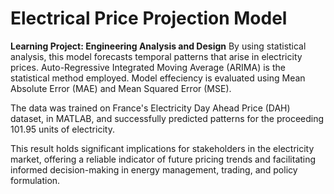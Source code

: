 # Electrical Price Projection Model

**Learning Project: Engineering Analysis and Design**
By using statistical analysis, this model forecasts temporal patterns that arise in electricity prices. Auto-Regressive Integrated Moving Average (ARIMA) is the statistical method employed. Model effeciency is evaluated using Mean Absolute Error (MAE) and Mean Squared Error (MSE).

The data was trained on France's Electricity Day Ahead Price (DAH) dataset, in MATLAB, and successfully predicted patterns for the proceeding 101.95 units of electricity.

This result holds significant implications for stakeholders in the electricity market, offering a reliable indicator of future pricing trends and facilitating informed decision-making in energy management, trading, and policy formulation.
